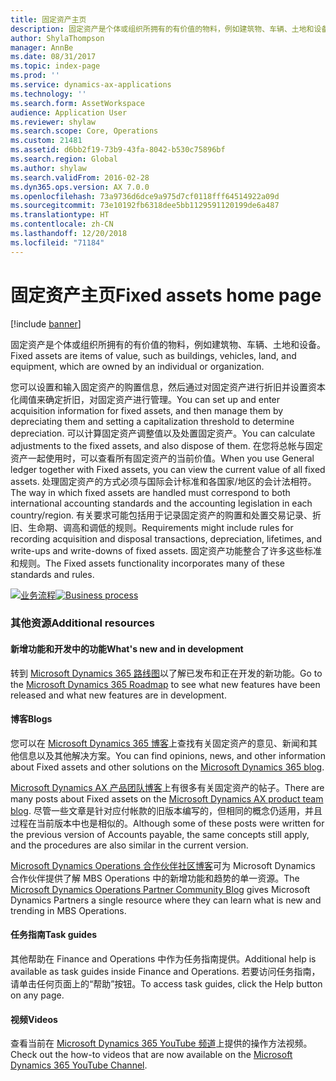 ```yaml
---
title: 固定资产主页
description: 固定资产是个体或组织所拥有的有价值的物料，例如建筑物、车辆、土地和设备。
author: ShylaThompson
manager: AnnBe
ms.date: 08/31/2017
ms.topic: index-page
ms.prod: ''
ms.service: dynamics-ax-applications
ms.technology: ''
ms.search.form: AssetWorkspace
audience: Application User
ms.reviewer: shylaw
ms.search.scope: Core, Operations
ms.custom: 21481
ms.assetid: d6bb2f19-73b9-43fa-8042-b530c75896bf
ms.search.region: Global
ms.author: shylaw
ms.search.validFrom: 2016-02-28
ms.dyn365.ops.version: AX 7.0.0
ms.openlocfilehash: 73a9736d6dce9a975d7cf0118fff64514922a09d
ms.sourcegitcommit: 73e10192fb6318dee5bb1129591120199de6a487
ms.translationtype: HT
ms.contentlocale: zh-CN
ms.lasthandoff: 12/20/2018
ms.locfileid: "71184"
---
```

# <a name="fixed-assets-home-page"></a><span data-ttu-id="e963b-103">固定资产主页</span><span class="sxs-lookup"><span data-stu-id="e963b-103">Fixed assets home page</span></span>

[!include [banner](../includes/banner.md)]

<span data-ttu-id="e963b-104">固定资产是个体或组织所拥有的有价值的物料，例如建筑物、车辆、土地和设备。</span><span class="sxs-lookup"><span data-stu-id="e963b-104">Fixed assets are items of value, such as buildings, vehicles, land, and equipment, which are owned by an individual or organization.</span></span> 

<span data-ttu-id="e963b-105">您可以设置和输入固定资产的购置信息，然后通过对固定资产进行折旧并设置资本化阈值来确定折旧，对固定资产进行管理。</span><span class="sxs-lookup"><span data-stu-id="e963b-105">You can set up and enter acquisition information for fixed assets, and then manage them by depreciating them and setting a capitalization threshold to determine depreciation.</span></span> <span data-ttu-id="e963b-106">可以计算固定资产调整值以及处置固定资产。</span><span class="sxs-lookup"><span data-stu-id="e963b-106">You can calculate adjustments to the fixed assets, and also dispose of them.</span></span> <span data-ttu-id="e963b-107">在您将总帐与固定资产一起使用时，可以查看所有固定资产的当前价值。</span><span class="sxs-lookup"><span data-stu-id="e963b-107">When you use General ledger together with Fixed assets, you can view the current value of all fixed assets.</span></span> <span data-ttu-id="e963b-108">处理固定资产的方式必须与国际会计标准和各国家/地区的会计法相符。</span><span class="sxs-lookup"><span data-stu-id="e963b-108">The way in which fixed assets are handled must correspond to both international accounting standards and the accounting legislation in each country/region.</span></span> <span data-ttu-id="e963b-109">有关要求可能包括用于记录固定资产的购置和处置交易记录、折旧、生命期、调高和调低的规则。</span><span class="sxs-lookup"><span data-stu-id="e963b-109">Requirements might include rules for recording acquisition and disposal transactions, depreciation, lifetimes, and write-ups and write-downs of fixed assets.</span></span> <span data-ttu-id="e963b-110">固定资产功能整合了许多这些标准和规则。</span><span class="sxs-lookup"><span data-stu-id="e963b-110">The Fixed assets functionality incorporates many of these standards and rules.</span></span>

<span data-ttu-id="e963b-111">[![业务流程](./media/FA-process.PNG)](./media/FA-process.PNG)</span><span class="sxs-lookup"><span data-stu-id="e963b-111">[![Business process](./media/FA-process.PNG)](./media/FA-process.PNG)</span></span>



### <a name="additional-resources"></a><span data-ttu-id="e963b-112">其他资源</span><span class="sxs-lookup"><span data-stu-id="e963b-112">Additional resources</span></span>

#### <a name="whats-new-and-in-development"></a><span data-ttu-id="e963b-113">新增功能和开发中的功能</span><span class="sxs-lookup"><span data-stu-id="e963b-113">What's new and in development</span></span>

<span data-ttu-id="e963b-114">转到 [Microsoft Dynamics 365 路线图](https://roadmap.dynamics.com/)以了解已发布和正在开发的新功能。</span><span class="sxs-lookup"><span data-stu-id="e963b-114">Go to the [Microsoft Dynamics 365 Roadmap](https://roadmap.dynamics.com/) to see what new features have been released and what new features are in development.</span></span> 

#### <a name="blogs"></a><span data-ttu-id="e963b-115">博客</span><span class="sxs-lookup"><span data-stu-id="e963b-115">Blogs</span></span>

<span data-ttu-id="e963b-116">您可以在 [Microsoft Dynamics 365 博客](https://community.dynamics.com/b/msftdynamicsblog?c=Enterprise)上查找有关固定资产的意见、新闻和其他信息以及其他解决方案。</span><span class="sxs-lookup"><span data-stu-id="e963b-116">You can find opinions, news, and other information about Fixed assets and other solutions on the [Microsoft Dynamics 365 blog](https://community.dynamics.com/b/msftdynamicsblog?c=Enterprise).</span></span>

<span data-ttu-id="e963b-117">[Microsoft Dynamics AX 产品团队博客](https://blogs.msdn.microsoft.com/dax/)上有很多有关固定资产的帖子。</span><span class="sxs-lookup"><span data-stu-id="e963b-117">There are many posts about Fixed assets on the [Microsoft Dynamics AX product team blog](https://blogs.msdn.microsoft.com/dax/).</span></span> <span data-ttu-id="e963b-118">尽管一些文章是针对应付帐款的旧版本编写的，但相同的概念仍适用，并且过程在当前版本中也是相似的。</span><span class="sxs-lookup"><span data-stu-id="e963b-118">Although some of these posts were written for the previous version of Accounts payable, the same concepts still apply, and the procedures are also similar in the current version.</span></span>

<span data-ttu-id="e963b-119">[Microsoft Dynamics Operations 合作伙伴社区博客](https://community.dynamics.com/partner/b/operationspartnercommunityblog)可为 Microsoft Dynamics 合作伙伴提供了解 MBS Operations 中的新增功能和趋势的单一资源。</span><span class="sxs-lookup"><span data-stu-id="e963b-119">The [Microsoft Dynamics Operations Partner Community Blog](https://community.dynamics.com/partner/b/operationspartnercommunityblog) gives Microsoft Dynamics Partners a single resource where they can learn what is new and trending in MBS Operations.</span></span>

#### <a name="task-guides"></a><span data-ttu-id="e963b-120">任务指南</span><span class="sxs-lookup"><span data-stu-id="e963b-120">Task guides</span></span>
<span data-ttu-id="e963b-121">其他帮助在 Finance and Operations 中作为任务指南提供。</span><span class="sxs-lookup"><span data-stu-id="e963b-121">Additional help is available as task guides inside Finance and Operations.</span></span> <span data-ttu-id="e963b-122">若要访问任务指南，请单击任何页面上的“帮助”按钮。</span><span class="sxs-lookup"><span data-stu-id="e963b-122">To access task guides, click the Help button on any page.</span></span>

#### <a name="videos"></a><span data-ttu-id="e963b-123">视频</span><span class="sxs-lookup"><span data-stu-id="e963b-123">Videos</span></span>

<span data-ttu-id="e963b-124">查看当前在 [Microsoft Dynamics 365 YouTube 频道](https://www.youtube.com/channel/UCJGCg4rB3QSs8y_1FquelBQ)上提供的操作方法视频。</span><span class="sxs-lookup"><span data-stu-id="e963b-124">Check out the how-to videos that are now available on the [Microsoft Dynamics 365 YouTube Channel](https://www.youtube.com/channel/UCJGCg4rB3QSs8y_1FquelBQ).</span></span>






